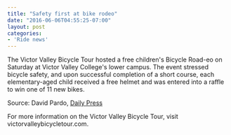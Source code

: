 ```yaml
---
title: "Safety first at bike rodeo"
date: "2016-06-06T04:55:25-07:00"
layout: post
categories:
- 'Ride news'
---
```


The Victor Valley Bicycle Tour hosted a free children's Bicycle Road-eo on Saturday at Victor Valley College's lower campus. The event stressed bicycle safety, and upon successful completion of a short course, each elementary-aged child received a free helmet and was entered into a raffle to win one of 11 new bikes.

Source: David Pardo, [Daily Press](https://www.vvdailypress.com)

For more information on the Victor Valley Bicycle Tour, visit victorvalleybicycletour.com.